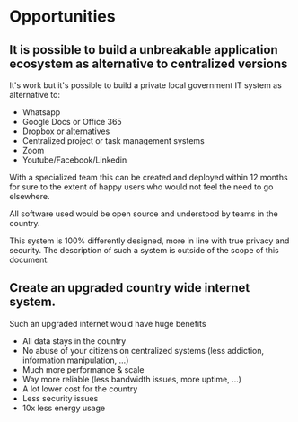 # Opportunities


## It is possible to build a unbreakable application ecosystem as alternative to centralized versions

It's work but it's possible to build a private local government IT system as alternative to:



* Whatsapp
* Google Docs or Office 365
* Dropbox or alternatives
* Centralized project or task management systems
* Zoom
* Youtube/Facebook/Linkedin

With a specialized team this can be created and deployed within 12 months for sure to the extent of happy users who would not feel the need to go elsewhere.

All software used would be open source and understood by teams in the country.

This system is 100% differently designed, more in line with true privacy and security. The description of such a system is outside of the scope of this document.


## Create an upgraded country wide internet system.

Such an upgraded internet would have huge benefits



* All data stays in the country
* No abuse of your citizens on centralized systems (less addiction, information manipulation, …)
* Much more performance & scale
* Way more reliable (less bandwidth issues, more uptime, …)
* A lot lower cost for the country
* Less security issues
* 10x less energy usage


